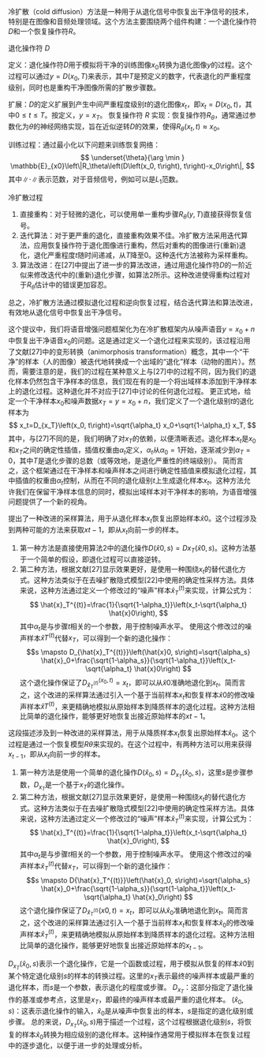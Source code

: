 冷扩散（cold diffusion）方法是一种用于从退化信号中恢复出干净信号的技术，特别是在图像和音频处理领域。这个方法主要围绕两个组件构建：一个退化操作符$D$和一个恢复操作符$R$。

退化操作符 $D$

定义：退化操作符$D$用于模拟将干净的训练图像$x_0$转换为退化图像$y$的过程。这个过程可以通过$y=D\left(x_0, T\right)$来表示，其中$T$是预定义的数字，代表退化的严重程度级别，同时也是重构干净图像所需的扩散步骤数。

扩展：$D$的定义扩展到产生中间严重程度级别$t$的退化图像$x_t$，即$x_t=D\left(x_0, t\right)$，其中$0 \leq t \leq T$。按定义，$y=x_T$。
恢复操作符 $R$
实现：恢复操作符$R_\theta$，通常通过参数化为$\theta$的神经网络实现，旨在近似逆转$D$的效果，使得$R_\theta\left(x_t, t\right) \approx x_0$。

训练过程：通过最小化以下问题来训练恢复网络：
$$
\underset{\theta}{\arg \min } \mathbb{E}_{x0}\left\|R_\theta\left(D\left(x_0, t\right), t\right)-x_0\right\|,
$$
其中$\|\cdot\|$表示范数，对于音频信号，例如可以是$L_1$范数。

冷扩散过程
1. 直接重构：对于轻微的退化，可以使用单一重构步骤$R_\theta(y, T)$直接获得恢复信号。
2. 迭代算法：对于更严重的退化，直接重构效果不佳。冷扩散方法采用迭代算法，应用恢复操作符于退化图像进行重构，然后对重构的图像进行(重新)退化，退化严重程度$t$随时间递减，从$T$降至0。这种迭代方法被称为采样重构。
3. 算法改进：在[27]中提出了进一步的算法改进，通过用退化操作符$D$的一阶近似来修改迭代中的(重新)退化步骤，如算法2所示。这种改进使得重构过程对于$R_\theta$估计中的错误更加容忍。

总之，冷扩散方法通过模拟退化过程和逆向恢复过程，结合迭代算法和算法改进，有效地从退化信号中恢复出干净信号。


这个提议中，我们将语音增强问题框架化为在冷扩散框架内从噪声语音$y=x_0+n$中恢复出干净语音$x_0$的问题。这是通过定义一个退化过程来实现的，该过程沿用了文献[27]中的变形转换（animorphosis transformation）概念，其中一个“干净”的样本（人的图像）被迭代地转换成一个出域的“退化”样本（动物的图片）。然而，需要注意的是，我们的过程在某种意义上与[27]中的过程不同，因为我们的退化样本仍然包含干净样本的信息，我们现在有的是一个将出域样本添加到干净样本上的退化过程。这种退化并不对应于[27]中讨论的任何退化过程。
更正式地，给定一个干净样本$x_0$和噪声数据$x_T=y=x_0+n$，我们定义了一个退化级别$t$的退化样本为
$$
x_t=D_{x_T}\left(x_0, t\right)=\sqrt{\alpha_t} x_0+\sqrt{1-\alpha_t} x_T,
$$
其中，与[27]不同的是，我们明确了对$x_T$的依赖，以便清晰表述。退化样本$x_t$是$x_0$和$x_T$之间的确定性插值，插值权重由$\alpha_t$定义，$\alpha_t$从$\alpha_0=1$开始，逐渐减少到$\alpha_T=0$，其中$T$是退化步骤的总数（或等效地，是退化严重性的终端级别）。
简而言之，这个框架通过在干净样本和噪声样本之间进行确定性插值来模拟退化过程，其中插值的权重由$\alpha_t$控制，从而在不同的退化级别$t$上生成退化样本$x_t$。这种方法允许我们在保留干净样本信息的同时，模拟出域样本对干净样本的影响，为语音增强问题提供了一个新的视角。


提出了一种改进的采样算法，用于从退化样本$x_t$恢复出原始样本$\hat{x}0$。这个过程涉及到两种可能的方法来获取$x{t-1}$，即从$x_t$向前一步的样本。
1. 第一种方法是直接使用算法2中的退化操作$D\left(\hat{x}0, s\right)=D{x_T}\left(\hat{x}0, s\right)$。这种方法基于一个简单的假设，即退化过程可以直接逆转。
2. 第二种方法，根据文献[27]显示效果更好，是使用一种围绕$x_t$的替代退化方式。这种方法类似于在去噪扩散隐式模型[22]中使用的确定性采样方法。具体来说，这种方法通过定义一个修改过的“噪声”样本$\hat{x}_T^{(t)}$来实现，计算公式为： 
$$ \hat{x}_T^{(t)}=\frac{1}{\sqrt{1-\alpha_t}}\left(x_t-\sqrt{\alpha_t} \hat{x}0\right),
$$
其中$\alpha_t$是与步骤$t$相关的一个参数，用于控制噪声水平。
使用这个修改过的噪声样本$\hat{x}T^{(t)}$代替$x_T$，可以得到一个新的退化操作：
$$s \mapsto D_{\hat{x}_T^{(t)}}\left(\hat{x}0, s\right)=\sqrt{\alpha_s} \hat{x}_0+\frac{\sqrt{1-\alpha_s}}{\sqrt{1-\alpha_t}}\left(x_t-\sqrt{\alpha_t} \hat{x}0\right)
$$
这个退化操作保证了$D_{\hat{x}_T^{(t)}}^{\left(x_0, t\right)}=x_t$，即可以从$\hat{x}0$准确地退化到$x_t$。简而言之，这个改进的采样算法通过引入一个基于当前样本$x_t$和恢复样本$\hat{x}0$的修改噪声样本$\hat{x}T^{(t)}$，来更精确地模拟从原始样本到降质样本的退化过程。这种方法相比简单的退化操作，能够更好地恢复出接近原始样本的$x{t-1}$。


这段描述涉及到一种改进的采样算法，用于从降质样本$x_t$恢复出原始样本$\hat{x}_0$。这个过程是通过一个恢复模型$R\theta$来实现的。在这个过程中，有两种方法可以用来获得$x_{t-1}$，即从$x_t$向前一步的样本。
1. 第一种方法是使用一个简单的退化操作$D\left(\hat{x}_0, s\right)=D_{x_T}\left(\hat{x}_0, s\right)$，这里$s$是步骤参数，$D_{x_T}$是一个基于$x_T$的退化操作。
2. 第二种方法，根据文献[27]显示效果更好，是使用一种围绕$x_t$的替代退化方式。这种方法类似于在去噪扩散隐式模型[22]中使用的确定性采样方法。具体来说，这种方法通过定义一个修改过的“噪声”样本$\hat{x}_T^{(t)}$来实现，计算公式为：
$$ 
\hat{x}_T^{(t)}=\frac{1}{\sqrt{1-\alpha_t}}\left(x_t-\sqrt{\alpha_t} \hat{x}_0\right),
$$
其中$\alpha_t$是与步骤$t$相关的一个参数，用于控制噪声水平。
使用这个修改过的噪声样本$\hat{x}_T^{(t)}$代替$x_T$，可以得到一个新的退化操作：
$$s \mapsto D{\hat{x}_T^{(t)}}\left(\hat{x}_0, s\right)=\sqrt{\alpha_s} \hat{x}_0+\frac{\sqrt{1-\alpha_s}}{\sqrt{1-\alpha_t}}\left(x_t-\sqrt{\alpha_t} \hat{x}_0\right)
$$
这个退化操作保证了$D_{\hat{x}_T^{(t)}}\left(x0, t\right)=x_t$，即可以从$\hat{x}_0$准确地退化到$x_t$。简而言之，这个改进的采样算法通过引入一个基于当前样本$x_t$和恢复样本$\hat{x}_0$的修改噪声样本$\hat{x}_T^{(t)}$，来更精确地模拟从原始样本到降质样本的退化过程。这种方法相比简单的退化操作，能够更好地恢复出接近原始样本的$x_{t-1}$。

$D_{x_T}\left(\hat{x}_0, s\right)$表示一个退化操作，它是一个函数或过程，用于模拟从恢复的样本$\hat{x}0$到某个特定退化级别$s$的样本的转换过程。这里的$x_T$表示最终的噪声样本或最严重的退化样本，而$s$是一个参数，表示退化的程度或步骤。
$D_{x_T}$：这部分指定了退化操作的基准或参考点，这里是$x_T$，即最终的噪声样本或最严重的退化样本。
$\left(\hat{x}_0, s\right)$：这表示退化操作的输入，$\hat{x}_0$是从噪声中恢复出的样本，$s$是指定的退化级别或步骤。
总的来说，$D_{x_T}\left(\hat{x}_0, s\right)$用于描述一个过程，这个过程根据退化级别$s$，将恢复的样本$\hat{x}_0$转换为相应级别的退化样本。这种操作通常用于模拟样本在恢复过程中的逐步退化，以便于进一步的处理或分析。